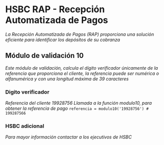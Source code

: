 # HSBC RAP - Recepción Automatizada de Pagos
_La Recepción Automatizada de Pagos (RAP) proporciona una solución eficiente para identificar los depósitos de su cobranza_
## Módulo de validación 10
_Este módulo de validación, calcula el dígito verificador únicamente de la referencia que proporciona el cliente, la
referencia puede ser numérica o alfanumérica y con una longitud máxima de 39 caracteres_
### Digito verificador
_Referencia del cliente 19928756_
_Llamada a la función modulo10, para obtener la referencia de pago_
``
referencia = modulo10('19928756') # 199287566
``
### HSBC adicional
_Para mayor información contactar a los ejecutivos de HSBC_
